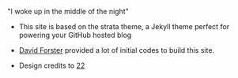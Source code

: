 "I woke up in the middle of the night"

- This site is based on the strata theme, a Jekyll theme perfect for powering your GitHub hosted blog

- [David Forster](https://github.com/DavidForster) provided a lot of initial codes to build this site.

- Design credits to [22](http://www.mollyma.com/)
